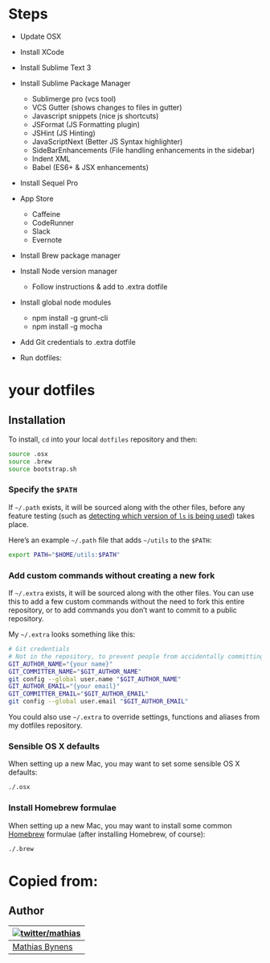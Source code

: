 Steps
====
- Update OSX
- Install XCode
- Install Sublime Text 3
- Install Sublime Package Manager
	- Sublimerge pro (vcs tool)
	- VCS Gutter (shows changes to files in gutter)
	- Javascript snippets (nice js shortcuts)
	- JSFormat (JS Formatting plugin)
	- JSHint (JS Hinting)
	- JavaScriptNext (Better JS Syntax highlighter)
	- SideBarEnhancements (File handling enhancements in the sidebar)
	- Indent XML
	- Babel (ES6+ & JSX enhancements)
- Install Sequel Pro
- App Store
	- Caffeine
	- CodeRunner
	- Slack
	- Evernote
- Install Brew package manager
- Install Node version manager
	- Follow instructions & add to .extra dotfile
- Install global node modules
	- npm install -g grunt-cli
	- npm install -g mocha

- Add Git credentials to .extra dotfile
- Run dotfiles:

# your dotfiles

## Installation

To install, `cd` into your local `dotfiles` repository and then:

```bash
source .osx
source .brew
source bootstrap.sh
```

### Specify the `$PATH`

If `~/.path` exists, it will be sourced along with the other files, before any feature testing (such as [detecting which version of `ls` is being used](https://github.com/mathiasbynens/dotfiles/blob/aff769fd75225d8f2e481185a71d5e05b76002dc/.aliases#L21-26)) takes place.

Here’s an example `~/.path` file that adds `~/utils` to the `$PATH`:

```bash
export PATH="$HOME/utils:$PATH"
```

### Add custom commands without creating a new fork

If `~/.extra` exists, it will be sourced along with the other files. You can use this to add a few custom commands without the need to fork this entire repository, or to add commands you don’t want to commit to a public repository.

My `~/.extra` looks something like this:

```bash
# Git credentials
# Not in the repository, to prevent people from accidentally committing under my name
GIT_AUTHOR_NAME="{your name}"
GIT_COMMITTER_NAME="$GIT_AUTHOR_NAME"
git config --global user.name "$GIT_AUTHOR_NAME"
GIT_AUTHOR_EMAIL="{your email}"
GIT_COMMITTER_EMAIL="$GIT_AUTHOR_EMAIL"
git config --global user.email "$GIT_AUTHOR_EMAIL"
```

You could also use `~/.extra` to override settings, functions and aliases from my dotfiles repository.

### Sensible OS X defaults

When setting up a new Mac, you may want to set some sensible OS X defaults:

```bash
./.osx
```

### Install Homebrew formulae

When setting up a new Mac, you may want to install some common [Homebrew](http://brew.sh/) formulae (after installing Homebrew, of course):

```bash
./.brew
```

# Copied from:
## Author

| [![twitter/mathias](http://gravatar.com/avatar/24e08a9ea84deb17ae121074d0f17125?s=70)](http://twitter.com/mathias "Follow @mathias on Twitter") |
|---|
| [Mathias Bynens](http://mathiasbynens.be/) |